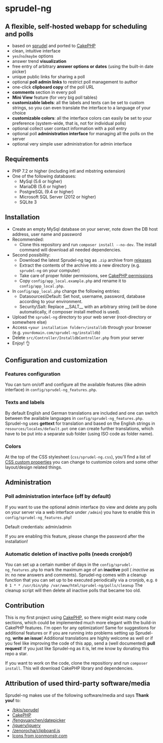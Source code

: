 # sprudel-ng
## A flexible, self-hosted webapp for scheduling and polls

- based on [sprudel](https://github.com/bkis/sprudel) and ported to [CakePHP](https://github.com/cakephp/cakephp)
- clean, intuitive interface
- `yes`/`no`/`maybe` options
- answer trend **visualization**
- free entry of arbitrary **answer options or dates** (using the built-in date picker)
- unique public links for sharing a poll
- optional **poll admin links** to restrict poll management to author
- one-click **clipboard copy** of the poll URL
- **comments** section in every poll
- **Mini View** feature (for very big poll tables)
- **customizable labels**: all the labels and texts can be set to custom strings, so you can even translate the interface to a language of your choice
- **customizable colors**: all the interface colors can easily be set to your preference (system-wide, that is, not for individual polls)
- optional collect user contact information with a poll entry
- optional poll **administration interface** for managing all the polls on the server
- optional very simple user administration for admin interface

## Requirements
- PHP 7.2 or higher (including intl and mbstring extension)
- One of the following databases:
  - MySql (5.6 or higher)
  - MariaDB (5.6 or higher)
  - PostgreSQL (9.4 or higher)
  - Microsoft SQL Server (2012 or higher)
  - SQLite 3

## Installation
- Create an empty MySql database on your server, note down the DB host address, user name and password
- Recommended:
  - Clone this repository and run `composer install --no-dev`. The install command will download all needed dependencies.
- Second possibility:
  - Download the latest Sprudel-ng tag as `.zip` archive from [releases](https://github.com/ElTh0r0/sprudel-ng/releases)
  - Extract the contents of the archive into a new directory (e.g. `sprudel-ng` on your computer)
  - Take care of proper folder permissions, see [CakePHP permissions](https://book.cakephp.org/4/en/installation.html#permissions)
  - Copy `config/app_local.example.php` and rename it to `config/app_local.php`.
- In `config/app_local.php` change the following entries:
  - Datasources\Default: Set host, username, password, database according to your environment.
  - Security\Salt: Replace \_\_SALT\_\_ with an arbitrary string (will be done automatically, if composer install method is used).
- Upload the `sprudel-ng` directory to your web server (root-directory or somewhere else)
- Access `<your installation folder>/installdb` through your browser (e.g. `yourdomain.com/sprudel-ng/installdb`)
-  Delete `src/Controller/InstalldbController.php` from your server
-  Enjoy! :ok_hand:

## Configuration and customization
### Features configuration
You can turn on/off and configure all the available features (like admin interface) in `config/sprudel-ng_features.php`.
### Texts and labels
By default English and German translations are included and one can switch between the available languages in `config/sprudel-ng_features.php`. Sprudel-ng uses **gettext** for translation and based on the English strings in `resources/locales/default.pot` one can create further translations, which have to be put into a separate sub folder (using ISO code as folder name).
### Colors
At the top of the CSS stylesheet (`css/sprudel-ng.css`), you'll find a list of [CSS custom properties](https://developer.mozilla.org/en-US/docs/Web/CSS/--*) you can change to customize colors and some other layout/design related things.

## Administration
### Poll administration interface (off by default)
If you want to use the optional admin interface (to view and delete any polls on your server via a web interface under `/admin`) you have to enable this in `config/sprudel-ng_features.php`!

Default credentials: admin/admin

If you are enabling this feature, please change the password after the installation!

### Automatic deletion of inactive polls (needs cronjob!)
You can set up a certain number of days in the `config/sprudel-ng_features.php` to mark the maximum age of an **inactive** poll ( *inactive* as in: no new answers and comments). Sprudel-ng comes with a cleanup function that you can set up to be executed periodically via a cronjob, e.g.
`0 0 1 * * /usr/bin/php /var/www/html/sprudel-ng/polls/cleanup`
The cleanup script will then delete all inactive polls that became too old.

## Contribution
This is my first project using [CakePHP](https://cakephp.org), so there might exist many code sections, which could be implemented much more elegant with the build-in CakePHP features. I'm open for any optimization! Same for suggestions for additional features or if you are running into problems setting up Sprudel-ng, **write an issue**! Additional translations are highly welcome as well or if you feel like improving the code of this app, send a (well documented) **pull request**! If you just like Sprudel-ng as it is, let me know by donating this repo a star.

If you want to work on the code, clone the repositiory and run `composer install`. This will download CakePHP library and dependencies.

## Attribution of used third-party software/media
Sprudel-ng makes use of the following software/media and says **Thank you!** to:

- [/bkis/sprudel](https://github.com/bkis/sprudel)
- [CakePHP](https://cakephp.org)
- [/fengyuanchen/datepicker](https://github.com/fengyuanchen/datepicker)
- [/jquery/jquery](https://github.com/jquery/jquery)
- [/zenorocha/clipboard.js](https://github.com/zenorocha/clipboard.js)
- [Icons from iconmonstr.com](http://www.iconmonstr.com)
